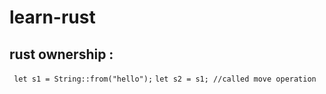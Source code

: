 # learn-rust

## rust ownership : 

``` let s1 = String::from("hello");``` 
```let s2 = s1; //called move operation```
